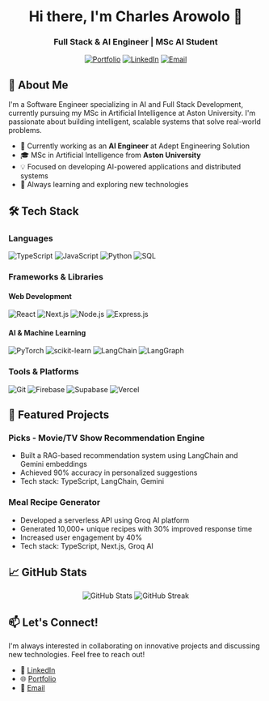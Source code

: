 <div align="center">
  <h1>Hi there, I'm Charles Arowolo 👋</h1>
  <h3>Full Stack & AI Engineer | MSc AI Student</h3>

[![Portfolio](https://img.shields.io/badge/Portfolio-000000?style=for-the-badge&logo=About.me&logoColor=white)](https://maestrodev19.vercel.app/)
[![LinkedIn](https://img.shields.io/badge/LinkedIn-0077B5?style=for-the-badge&logo=linkedin&logoColor=white)](https://linkedin.com/in/charlesarowolo)
[![Email](https://img.shields.io/badge/Email-D14836?style=for-the-badge&logo=gmail&logoColor=white)](mailto:charles19rex@gmail.com)

</div>

## 🚀 About Me

I'm a Software Engineer specializing in AI and Full Stack Development, currently pursuing my MSc in Artificial Intelligence at Aston University. I'm passionate about building intelligent, scalable systems that solve real-world problems.

- 🔭 Currently working as an **AI Engineer** at Adept Engineering Solution
- 🎓 MSc in Artificial Intelligence from **Aston University**
- 💡 Focused on developing AI-powered applications and distributed systems
- 🌱 Always learning and exploring new technologies

## 🛠️ Tech Stack

### Languages

![TypeScript](https://img.shields.io/badge/TypeScript-007ACC?style=for-the-badge&logo=typescript&logoColor=white)
![JavaScript](https://img.shields.io/badge/JavaScript-F7DF1E?style=for-the-badge&logo=javascript&logoColor=black)
![Python](https://img.shields.io/badge/Python-3776AB?style=for-the-badge&logo=python&logoColor=white)
![SQL](https://img.shields.io/badge/PostgreSQL-316192?style=for-the-badge&logo=postgresql&logoColor=white)

### Frameworks & Libraries

#### Web Development

![React](https://img.shields.io/badge/React-20232A?style=for-the-badge&logo=react&logoColor=61DAFB)
![Next.js](https://img.shields.io/badge/Next.js-000000?style=for-the-badge&logo=next.js&logoColor=white)
![Node.js](https://img.shields.io/badge/Node.js-43853D?style=for-the-badge&logo=node.js&logoColor=white)
![Express.js](https://img.shields.io/badge/Express.js-404D59?style=for-the-badge)

#### AI & Machine Learning

![PyTorch](https://img.shields.io/badge/PyTorch-EE4C2C?style=for-the-badge&logo=pytorch&logoColor=white)
![scikit-learn](https://img.shields.io/badge/scikit--learn-F7931E?style=for-the-badge&logo=scikit-learn&logoColor=white)
![LangChain](https://img.shields.io/badge/LangChain-121212?style=for-the-badge&logo=chainlink&logoColor=white)
![LangGraph](https://img.shields.io/badge/LangGraph-4B8BBE?style=for-the-badge&logo=graph&logoColor=white)

### Tools & Platforms

![Git](https://img.shields.io/badge/Git-F05032?style=for-the-badge&logo=git&logoColor=white)
![Firebase](https://img.shields.io/badge/Firebase-FFCA28?style=for-the-badge&logo=firebase&logoColor=black)
![Supabase](https://img.shields.io/badge/Supabase-181818?style=for-the-badge&logo=supabase&logoColor=white)
![Vercel](https://img.shields.io/badge/Vercel-000000?style=for-the-badge&logo=vercel&logoColor=white)

## 🌟 Featured Projects

### Picks - Movie/TV Show Recommendation Engine

- Built a RAG-based recommendation system using LangChain and Gemini embeddings
- Achieved 90% accuracy in personalized suggestions
- Tech stack: TypeScript, LangChain, Gemini

### Meal Recipe Generator

- Developed a serverless API using Groq AI platform
- Generated 10,000+ unique recipes with 30% improved response time
- Increased user engagement by 40%
- Tech stack: TypeScript, Next.js, Groq AI

## 📈 GitHub Stats

<div align="center">
  <img src="https://github-readme-stats.vercel.app/api?username=MaestroDev19&show_icons=true&theme=radical" alt="GitHub Stats" />
  <img src="https://github-readme-streak-stats.herokuapp.com/?user=MaestroDev19&theme=radical" alt="GitHub Streak" />
</div>

## 📫 Let's Connect!

I'm always interested in collaborating on innovative projects and discussing new technologies. Feel free to reach out!

- 💼 [LinkedIn](https://linkedin.com/in/charlesarowolo)
- 🌐 [Portfolio](https://maestrodev19.vercel.app/)
- 📧 [Email](mailto:charles19rex@gmail.com)
